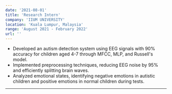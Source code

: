 ```yaml
---
date: '2021-08-01'
title: 'Research Intern'
company: 'IIUM UNIVERSITY'
location: 'Kuala Lumpur, Malaysia'
range: 'August 2021 - February 2022'
url: ''
---
```


- Developed an autism detection system using EEG signals with 90% accuracy for children aged 4-7 through MFCC, MLP, and Russell's model.
- Implemented preprocessing techniques, reducing EEG noise by 95% and efficiently splitting brain waves.
- Analyzed emotional states, identifying negative emotions in autistic children and positive emotions in normal children during tests.

---
